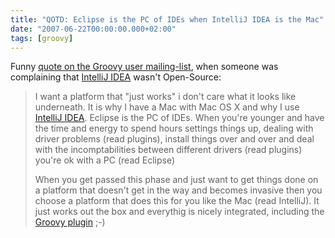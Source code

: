 ```yaml
---
title: "QOTD: Eclipse is the PC of IDEs when IntelliJ IDEA is the Mac"
date: "2007-06-22T00:00:00.000+02:00"
tags: [groovy]
---
```


Funny [quote on the Groovy user mailing-list](http://www.nabble.com/Status-of-the-eclipse-plug-in--tf3962848.html#a11256927), when someone was complaining that [IntelliJ IDEA](http://www.jetbrains.com/idea/) wasn't Open-Source:

> I want a platform that "just works" i don't care what it looks like underneath. It is why I have a Mac with Mac OS X and why I use [IntelliJ IDEA](http://www.jetbrains.com/idea/). Eclipse is the PC of IDEs. When you're younger and have the time and energy to spend hours settings things up, dealing with driver problems (read plugins), install things over and over and deal with the incomptabilities between different drivers (read plugins) you're ok with a PC (read Eclipse)  
>   
> When you get passed this phase and just want to get things done on a platform that doesn't get in the way and becomes invasive then you choose a platform that does this for you like the Mac (read IntelliJ). It just works out the box and everythig is nicely integrated, including the [Groovy plugin](http://groovy.codehaus.org/IntelliJ+IDEA+Plugin+(JetBrains+Edition)) ;-)